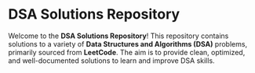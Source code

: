 # DSA Solutions Repository

Welcome to the **DSA Solutions Repository**! This repository contains solutions to a variety of **Data Structures and Algorithms (DSA)** problems, primarily sourced from **LeetCode**. The aim is to provide clean, optimized, and well-documented solutions to learn and improve  DSA skills.
